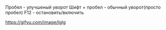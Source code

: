 Пробел - улучшеный уворот
Шифт + пробел - обычный уворот(просто пробел)
F12 - остановить/включить

https://gifyu.com/image/lgIg
